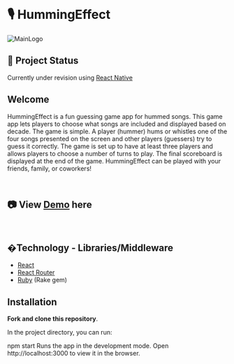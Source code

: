 <br>

# 🎙️ HummingEffect 

![MainLogo](https://user-images.githubusercontent.com/33072677/138638571-b35e6f68-c3c0-4a10-a9ca-72c6498da6c5.jpg)


## 🚧 Project Status 
Currently under revision using [React Native](https://reactnative.dev/)

## Welcome

HummingEffect is a fun guessing game app for hummed songs. This game app lets players to choose what songs are included and displayed based on decade. The game is simple. A player (hummer) hums or whistles one of the four songs presented on the screen and other players (guessers) try to guess it correctly. The game is set up to have at least three players and allows players to choose a number of turns to play. The final scoreboard is displayed at the end of the game. HummingEffect can be played with your friends, family, or coworkers!

<br>

## 📷 View [Demo](https://youtu.be/UzNjQaHHbcA) here

<br>


## �Technology - Libraries/Middleware

- [React](https://github.com/facebook/react)
- [React Router](https://github.com/ReactTraining/react-router)
- [Ruby](https://github.com/ruby/ruby) (Rake gem)


## Installation

**Fork and clone this repository**.

In the project directory, you can run:

npm start
Runs the app in the development mode.
Open http://localhost:3000 to view it in the browser.


<br>





